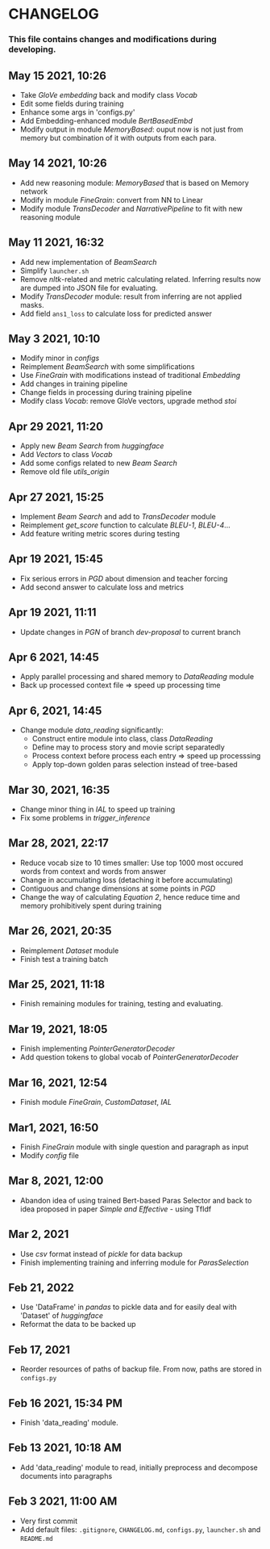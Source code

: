 # CHANGELOG

### This file contains changes and modifications during developing.

## May 15 2021, 10:26
- Take *GloVe embedding* back and modify class *Vocab*
- Edit some fields during training
- Enhance some args in 'configs.py'
- Add Embedding-enhanced module *BertBasedEmbd*
- Modify output in module *MemoryBased*: ouput now is not just from memory but combination of it with outputs from each para.

## May 14 2021, 10:26
- Add new reasoning module: *MemoryBased* that is based on Memory network
- Modify in module *FineGrain*: convert from NN to Linear
- Modify module *TransDecoder* and *NarrativePipeline* to fit with new reasoning module

## May 11 2021, 16:32
- Add new implementation of *BeamSearch*
- Simplify `launcher.sh`
- Remove *nltk*-related and metric calculating related. Inferring results now are dumped into JSON file for evaluating.
- Modify *TransDecoder* module: result from inferring are not applied masks.
- Add field `ans1_loss` to calculate loss for predicted answer

## May 3 2021, 10:10
- Modify minor in *configs*
- Reimplement *BeamSearch* with some simplifications
- Use *FineGrain* with modifications instead of traditional *Embedding*
- Add changes in training pipeline
- Change fields in processing during training pipeline
- Modify class *Vocab*: remove GloVe vectors, upgrade method *stoi*

## Apr 29 2021, 11:20
- Apply new *Beam Search* from *huggingface*
- Add *Vectors* to class *Vocab*
- Add some configs related to new *Beam Search*
- Remove old file *utils_origin*

## Apr 27 2021, 15:25
- Implement *Beam Search* and add to *TransDecoder* module
- Reimplement *get_score* function to calculate *BLEU-1*, *BLEU-4*...
- Add feature writing metric scores during testing

## Apr 19 2021, 15:45
- Fix serious errors in *PGD* about dimension and teacher forcing
- Add second answer to calculate loss and metrics

## Apr 19 2021, 11:11
- Update changes in *PGN* of branch *dev-proposal* to current branch

## Apr 6 2021, 14:45
- Apply parallel processing and shared memory to *DataReading* module
- Back up processed context file => speed up processing time

## Apr 6, 2021, 14:45
- Change module *data_reading* significantly:
    - Construct entire module into class, class *DataReading*
    - Define may to process story and movie script separatedly
    - Process context before process each entry => speed up processsing
    - Apply top-down golden paras selection instead of tree-based

## Mar 30, 2021, 16:35
- Change minor thing in *IAL* to speed up training
- Fix some problems in *trigger_inference*

## Mar 28, 2021, 22:17
- Reduce vocab size to 10 times smaller: Use top 1000 most occured words from context and words from answer
- Change in accumulating loss (detaching it before accumulating)
- Contiguous and change dimensions at some points in *PGD*
- Change the way of calculating *Equation 2*, hence reduce time and memory prohibitively spent during training

## Mar 26, 2021, 20:35
- Reimplement *Dataset* module
- Finish test a training batch

## Mar 25, 2021, 11:18
- Finish remaining modules for training, testing and evaluating.

## Mar 19, 2021, 18:05
- Finish implementing *PointerGeneratorDecoder*
- Add question tokens to global vocab of *PointerGeneratorDecoder*

## Mar 16, 2021, 12:54
- Finish module *FineGrain*, *CustomDataset*, *IAL*

## Mar1, 2021, 16:50
- Finish *FineGrain* module with single question and paragraph as input
- Modify *config* file

## Mar 8, 2021, 12:00
- Abandon idea of using trained Bert-based Paras Selector and back to idea proposed in paper *Simple and Effective* - using TfIdf

## Mar 2, 2021
- Use *csv* format instead of *pickle* for data backup
- Finish implementing training and inferring module for *ParasSelection*

## Feb 21, 2022
- Use 'DataFrame' in *pandas* to pickle data and for easily deal with 'Dataset' of *huggingface*
- Reformat the data to be backed up

## Feb 17, 2021
- Reorder resources of paths of backup file. From now, paths are stored in `configs.py`

## Feb 16 2021, 15:34 PM
- Finish 'data_reading' module.

## Feb 13 2021, 10:18 AM
- Add 'data_reading' module to read, initially preprocess and decompose documents into paragraphs

## Feb 3 2021, 11:00 AM
- Very first commit
- Add default files: `.gitignore`, `CHANGELOG.md`, `configs.py`, `launcher.sh` and `README.md`